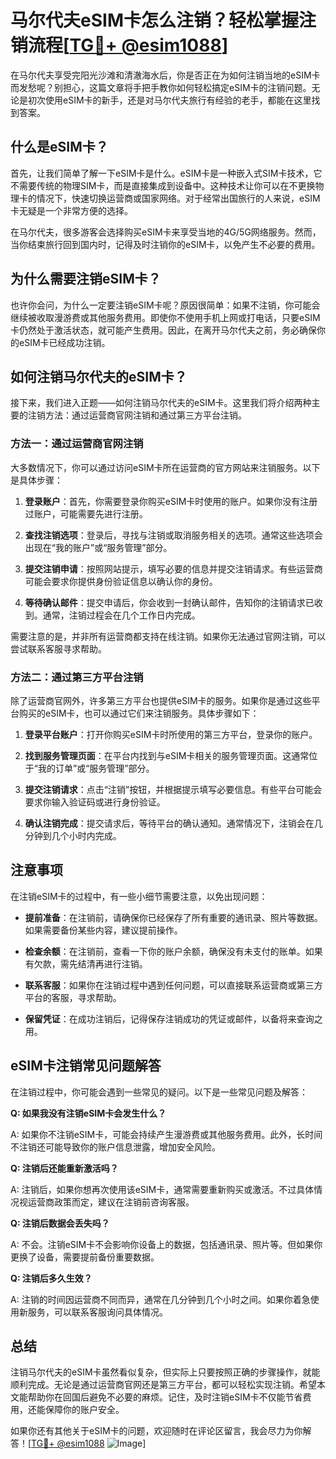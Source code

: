 # 马尔代夫eSIM卡怎么注销？轻松掌握注销流程[[TG💪+ @esim1088](https://t.me/s/esim1088)]

在马尔代夫享受完阳光沙滩和清澈海水后，你是否正在为如何注销当地的eSIM卡而发愁呢？别担心，这篇文章将手把手教你如何轻松搞定eSIM卡的注销问题。无论是初次使用eSIM卡的新手，还是对马尔代夫旅行有经验的老手，都能在这里找到答案。

## 什么是eSIM卡？

首先，让我们简单了解一下eSIM卡是什么。eSIM卡是一种嵌入式SIM卡技术，它不需要传统的物理SIM卡，而是直接集成到设备中。这种技术让你可以在不更换物理卡的情况下，快速切换运营商或国家网络。对于经常出国旅行的人来说，eSIM卡无疑是一个非常方便的选择。

在马尔代夫，很多游客会选择购买eSIM卡来享受当地的4G/5G网络服务。然而，当你结束旅行回到国内时，记得及时注销你的eSIM卡，以免产生不必要的费用。

## 为什么需要注销eSIM卡？

也许你会问，为什么一定要注销eSIM卡呢？原因很简单：如果不注销，你可能会继续被收取漫游费或其他服务费用。即使你不使用手机上网或打电话，只要eSIM卡仍然处于激活状态，就可能产生费用。因此，在离开马尔代夫之前，务必确保你的eSIM卡已经成功注销。

## 如何注销马尔代夫的eSIM卡？

接下来，我们进入正题——如何注销马尔代夫的eSIM卡。这里我们将介绍两种主要的注销方法：通过运营商官网注销和通过第三方平台注销。

### 方法一：通过运营商官网注销

大多数情况下，你可以通过访问eSIM卡所在运营商的官方网站来注销服务。以下是具体步骤：

1. **登录账户**：首先，你需要登录你购买eSIM卡时使用的账户。如果你没有注册过账户，可能需要先进行注册。
   
2. **查找注销选项**：登录后，寻找与注销或取消服务相关的选项。通常这些选项会出现在“我的账户”或“服务管理”部分。

3. **提交注销申请**：按照网站提示，填写必要的信息并提交注销请求。有些运营商可能会要求你提供身份验证信息以确认你的身份。

4. **等待确认邮件**：提交申请后，你会收到一封确认邮件，告知你的注销请求已收到。通常，注销过程会在几个工作日内完成。

需要注意的是，并非所有运营商都支持在线注销。如果你无法通过官网注销，可以尝试联系客服寻求帮助。

### 方法二：通过第三方平台注销

除了运营商官网外，许多第三方平台也提供eSIM卡的服务。如果你是通过这些平台购买的eSIM卡，也可以通过它们来注销服务。具体步骤如下：

1. **登录平台账户**：打开你购买eSIM卡时所使用的第三方平台，登录你的账户。

2. **找到服务管理页面**：在平台内找到与eSIM卡相关的服务管理页面。这通常位于“我的订单”或“服务管理”部分。

3. **提交注销请求**：点击“注销”按钮，并根据提示填写必要信息。有些平台可能会要求你输入验证码或进行身份验证。

4. **确认注销完成**：提交请求后，等待平台的确认通知。通常情况下，注销会在几分钟到几个小时内完成。

## 注意事项

在注销eSIM卡的过程中，有一些小细节需要注意，以免出现问题：

- **提前准备**：在注销前，请确保你已经保存了所有重要的通讯录、照片等数据。如果需要备份某些内容，建议提前操作。
  
- **检查余额**：在注销前，查看一下你的账户余额，确保没有未支付的账单。如果有欠款，需先结清再进行注销。

- **联系客服**：如果你在注销过程中遇到任何问题，可以直接联系运营商或第三方平台的客服，寻求帮助。

- **保留凭证**：在成功注销后，记得保存注销成功的凭证或邮件，以备将来查询之用。

## eSIM卡注销常见问题解答

在注销过程中，你可能会遇到一些常见的疑问。以下是一些常见问题及解答：

**Q: 如果我没有注销eSIM卡会发生什么？**

A: 如果你不注销eSIM卡，可能会持续产生漫游费或其他服务费用。此外，长时间不注销还可能导致你的账户信息泄露，增加安全风险。

**Q: 注销后还能重新激活吗？**

A: 注销后，如果你想再次使用该eSIM卡，通常需要重新购买或激活。不过具体情况视运营商政策而定，建议在注销前咨询客服。

**Q: 注销后数据会丢失吗？**

A: 不会。注销eSIM卡不会影响你设备上的数据，包括通讯录、照片等。但如果你更换了设备，需要提前备份重要数据。

**Q: 注销后多久生效？**

A: 注销的时间因运营商不同而异，通常在几分钟到几个小时之间。如果你着急使用新服务，可以联系客服询问具体情况。

## 总结

注销马尔代夫的eSIM卡虽然看似复杂，但实际上只要按照正确的步骤操作，就能顺利完成。无论是通过运营商官网还是第三方平台，都可以轻松实现注销。希望本文能帮助你在回国后避免不必要的麻烦。记住，及时注销eSIM卡不仅能节省费用，还能保障你的账户安全。

如果你还有其他关于eSIM卡的问题，欢迎随时在评论区留言，我会尽力为你解答！[[TG💪+ @esim1088](https://t.me/s/esim1088) ![Image](https://i.postimg.cc/4NQfJmqS/Snipaste-2025-05-13-00-14-12.png)]